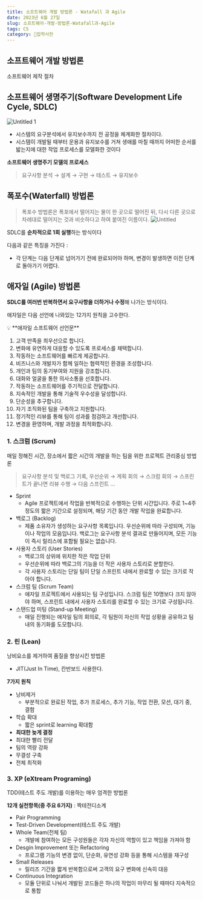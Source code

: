 ```yaml
---
title: 소프트웨어 개발 방법론 - Watafall 과 Agile
date: 2023년 6월 27일
slug: 소프트웨어-개발-방법론-Watafall과-Agile
tags: CS
category: 🙏잡학사전
---
```


## 소프트웨어 개발 방법론

소프트웨어 제작 절차

## 소프트웨어 생명주기(Software Development Life Cycle, SDLC)

![Untitled 1](https://github.com/shyjnnn/shyjnnn.dev/assets/81355590/382ece82-4327-4bd3-b447-5220c2c4bb8b)

- 시스템의 요구분석에서 유지보수까지 전 공정을 체계화한 절차이다.
- 시스템이 개발될 때부터 운용과 유지보수를 거쳐 생애를 마칠 때까지 어떠한 순서를 밟는지에 대한 작업 프로세스를 모델화한 것이다

**소프트웨어 생명주기 모델의 프로세스**

> 요구사항 분석 → 설계 → 구현 → 테스트 → 유지보수

## **폭포수(Waterfall) 방법론**

> 폭포수 방법론은 폭포에서 떨어지는 물이 한 곳으로 떨어진 뒤, 다시 다른 곳으로 차례대로 떨어지는 것과 비슷하다고 하여 붙여진 이름이다.
> ![Untitled](https://github.com/shyjnnn/shyjnnn.dev/assets/81355590/1914d806-186a-4043-8e52-50f34446ae65)

SDLC를 **순차적으로 1회 실행**하는 방식이다

다음과 같은 특징을 가진다 :

- 각 단계는 다음 단계로 넘어가기 전에 완료되어야 하며, 변경이 발생하면 이전 단계로 돌아가기 어렵다.

## 애자일 (Agile) 방법론

**SDLC를 여러번 반복하면서 요구사항을 더하거나 수정**해 나가는 방식이다.

애자일은 다음 선언에 나와있는 12가지 원칙을 고수한다.

<aside>
💡 **애자일 소프트웨어 선언문**

1. 고객 만족을 최우선으로 합니다.
2. 변화에 유연하게 대응할 수 있도록 프로세스를 채택합니다.
3. 작동하는 소프트웨어를 빠르게 제공합니다.
4. 비즈니스와 개발자가 함께 일하는 협력적인 환경을 조성합니다.
5. 개인과 팀의 동기부여와 지원을 강조합니다.
6. 대화와 얼굴을 통한 의사소통을 선호합니다.
7. 작동하는 소프트웨어를 주기적으로 전달합니다.
8. 지속적인 개발을 통해 기술적 우수성을 달성합니다.
9. 단순성을 추구합니다.
10. 자기 조직화된 팀을 구축하고 지원합니다.
11. 정기적인 리뷰를 통해 팀이 성과를 점검하고 개선합니다.
12. 변경을 환영하며, 개발 과정을 최적화합니다.
</aside>

### 1. 스크럼 (Scrum)

매일 정해진 시간, 장소에서 짧은 시간의 개발을 하는 팀을 위한 프로젝트 관리중심 방법론

> 요구사항 분석 및 백로그 기록, 우선순위 → 계획 회의 → 스크럼 회의 → 스프린트가 끝나면 리뷰 수행 → 다음 스프린트 …

- Sprint
  - Agile 프로젝트에서 작업을 반복적으로 수행하는 단위 시간입니다. 주로 1~4주 정도의 짧은 기간으로 설정되며, 해당 기간 동안 개발 작업을 완료합니다.
- 백로그 (Backlog)
  - 제품 소유자가 생성하는 요구사항 목록입니다. 우선순위에 따라 구성되며, 기능이나 작업의 모음입니다. 백로그는 요구사항 분석 결과로 만들어지며, 모든 기능이 즉시 릴리스에 포함될 필요는 없습니다.
- 사용자 스토리 (User Stories)
  - 백로그의 상위에 위치한 작은 작업 단위
  - 우선순위에 따라 백로그의 기능을 더 작은 사용자 스토리로 분할한다.
  - 각 사용자 스토리는 단일 팀이 단일 스프린트 내에서 완료할 수 있는 크기로 작아야 합니다.
- 스크럼 팀 (Scrum Team)
  - 애자일 프로젝트에서 사용되는 팀 구성입니다. 스크럼 팀은 10명보다 크지 않아야 하며, 스프린트 내에서 사용자 스토리를 완료할 수 있는 크기로 구성됩니다.
- 스탠드업 미팅 (Stand-up Meeting)
  - 매일 진행되는 애자일 팀의 회의로, 각 팀원이 자신의 작업 상황을 공유하고 팀 내의 동기화를 도모합니다.

### 2. 린 (**Lean)**

낭비요소를 제거하여 품질을 향상시킨 방법론

- JIT(Just In Time), 칸반보드 사용한다.

**7가지 원칙**

- 낭비제거
  - 부분적으로 완료된 작업, 추가 프로세스, 추가 기능, 작업 전환, 모션, 대기 중, 결함
- 학습 확대
  - 짧은 sprint로 learning 확대함
- **최대한 늦게 결정**
- 최대한 빨리 전달
- 팀의 역량 강화
- 무결성 구축
- 전체 최적화

### 3. **XP (eXtream Programing)**

TDD(테스트 주도 개발)를 이용하는 매우 엄격한 방법론

**12개 실천항목(중 주요 6가지)** : 짝테전디소계

- Pair Programming
- Test-Driven Development(테스트 주도 개발)
- Whole Team(전체 팀)
  - 개발에 참여하는 모든 구성원들은 각자 자신의 역할이 있고 책임을 가져야 함
- Desgin Improvement 또는 Refactoring
  - 프로그램 기능의 변경 없이, 단순화, 유연성 강화 등을 통해 시스템을 재구성
- Small Releases
  - 릴리즈 기간을 짧게 반복함으로써 고객의 요구 변화에 신속히 대응
- Continuous Integration
  - 모듈 단위로 나눠서 개발된 코드들은 하나의 작업이 마무리 될 때마다 지속적으로 통합
